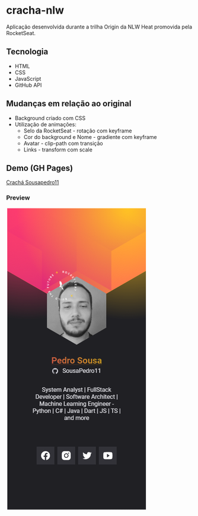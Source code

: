 # cracha-nlw

Aplicação desenvolvida durante a trilha Origin da NLW Heat promovida pela RocketSeat.

## Tecnologia

- HTML
- CSS
- JavaScript
- GitHub API

## Mudanças em relação ao original

- Background criado com CSS
- Utilização de animações:
  - Selo da RocketSeat - rotação com keyframe
  - Cor do background e Nome - gradiente com keyframe
  - Avatar - clip-path com transição
  - Links - transform com scale

## Demo (GH Pages)

[Crachá Sousapedro11](https://sousapedro11.github.io/cracha-nlw/)

### Preview

![](images/preview.PNG)
